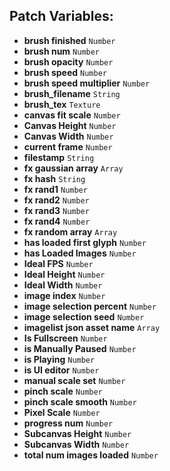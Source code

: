## Patch Variables:

* __brush finished__ ```Number```
* __brush num__ ```Number```
* __brush opacity__ ```Number```
* __brush speed__ ```Number```
* __brush speed multiplier__ ```Number```
* __brush_filename__ ```String```
* __brush_tex__ ```Texture```
* __canvas fit scale__ ```Number```
* __Canvas Height__ ```Number```
* __Canvas Width__ ```Number```
* __current frame__ ```Number```
* __filestamp__ ```String```
* __fx gaussian array__ ```Array```
* __fx hash__ ```String```
* __fx rand1__ ```Number```
* __fx rand2__ ```Number```
* __fx rand3__ ```Number```
* __fx rand4__ ```Number```
* __fx random array__ ```Array```
* __has loaded first glyph__ ```Number```
* __has Loaded Images__ ```Number```
* __Ideal FPS__ ```Number```
* __Ideal Height__ ```Number```
* __Ideal Width__ ```Number```
* __image index__ ```Number```
* __image selection percent__ ```Number```
* __image selection seed__ ```Number```
* __imagelist json asset name__ ```Array```
* __Is Fullscreen__ ```Number```
* __is Manually Paused__ ```Number```
* __is Playing__ ```Number```
* __is UI editor__ ```Number```
* __manual scale set__ ```Number```
* __pinch scale__ ```Number```
* __pinch scale smooth__ ```Number```
* __Pixel Scale__ ```Number```
* __progress num__ ```Number```
* __Subcanvas Height__ ```Number```
* __Subcanvas Width__ ```Number```
* __total num images loaded__ ```Number```

